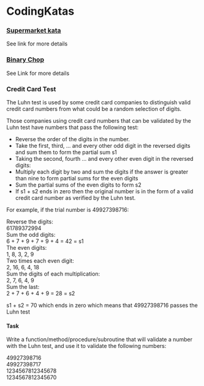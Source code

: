 # CodingKatas


### [Supermarket kata](http://codekata.com/kata/kata01-supermarket-pricing/)   
See link for more details

### [Binary Chop](http://codekata.com/kata/kata02-karate-chop/)

See Link for more details

### Credit Card Test

The Luhn test is used by some credit card companies to distinguish valid credit card numbers from what could be a random selection of digits.

Those companies using credit card numbers that can be validated by the Luhn test have numbers that pass the following test:

* Reverse the order of the digits in the number.
* Take the first, third, ... and every other odd digit in the reversed digits and sum them to form the partial sum s1   
* Taking the second, fourth ... and every other even digit in the reversed digits:
* Multiply each digit by two and sum the digits if the answer is greater than nine to form partial sums for the even digits
* Sum the partial sums of the even digits to form s2
* If s1 + s2 ends in zero then the original number is in the form of a valid credit card number as verified by the Luhn test.

For example, if the trial number is 49927398716:

Reverse the digits:  
  61789372994  
Sum the odd digits:  
  6 + 7 + 9 + 7 + 9 + 4 = 42 = s1  
The even digits:  
    1,  8,  3,  2,  9  
  Two times each even digit:  
    2, 16,  6,  4, 18  
  Sum the digits of each multiplication:  
    2,  7,  6,  4,  9  
  Sum the last:  
    2 + 7 + 6 + 4 + 9 = 28 = s2  

s1 + s2 = 70 which ends in zero which means that 49927398716 passes the Luhn test

#### Task
Write a function/method/procedure/subroutine that will validate a number with the Luhn test, and 
use it to validate the following numbers:

   49927398716  
   49927398717  
   1234567812345678  
   1234567812345670  







